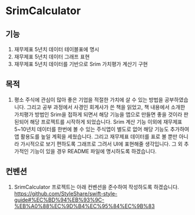 # SrimCalculator

## 기능
1. 재무제표 5년치 데이터 테이블표에 명시
2. 재무제표 5년치 데이터 그래프 표현
3. 재무제표 5년치 데이터를 기반으로 Srim 가치평가 계산기 구현

## 목적
1. 평소 주식에 관심이 많아 좋은 기업을 적절한 가치에 살 수 있는 방법을 공부하였습니다.
그리고 공부 과정에서 사경인 회계사가 쓴 책을 읽었고, 책 내용에서 소개한 가치평가 방법인 Srim을 접하게 되면서 해당 기능을 앱으로 만들면 좋을 것이라 판된되어 해당 프로젝트를 시작하게 되었습니다.
Srim 계산 기능 이외에 재무제표 5~10년치 데이터를 한번에 볼 수 있는 주식앱이 별도로 없어 해당 기능도 추가하여 앱 활용도를 높일 계획을 세웠습니다.
그리고 재무제표 데이터를 표로 볼 뿐만 아니라 가시적으로 보기 편하도록 그래프로 그려서 UI에 표현해줄 생각입니다.
그 외 추가적인 기능이 있을 경우 README 파일에 명시하도록 하겠습니다.

## 컨벤션
1. SrimCalculator 프로젝트는 아래 컨벤션을 준수하여 작성하도록 하겠습니다.  
https://github.com/StyleShare/swift-style-guide#%EC%BD%94%EB%93%9C-%EB%A0%88%EC%9D%B4%EC%95%84%EC%9B%83
